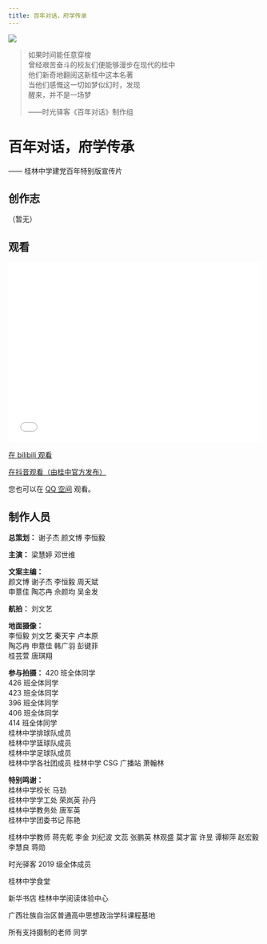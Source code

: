 ```yaml
---
title: 百年对话，府学传承
---
```


![](/detail/bainianduihua.png)

> 如果时间能任意穿梭  
> 曾经艰苦奋斗的校友们便能够漫步在现代的桂中  
> 他们新奇地翻阅这新桂中这本名著  
> 当他们感慨这一切如梦似幻时，发现  
> 醒来，并不是一场梦  
>   
> ——时光驿客《百年对话》制作组

# 百年对话，府学传承
—— 桂林中学建党百年特别版宣传片

## 创作志

（暂无）

## 观看

<iframe src="//player.bilibili.com/player.html?aid=503975275&bvid=BV1ag411u75Y&cid=363915784&page=1" scrolling="no" border="0" frameborder="no" framespacing="0" allowfullscreen="true" width="100%" height="360"> </iframe>

[在 bilibili 观看](https://www.bilibili.com/video/BV1ag411u75Y)

[在抖音观看（由桂中官方发布）](https://www.douyin.com/video/6980872786025696542)

您也可以在 [QQ 空间](https://3020148211.qzone.qq.com) 观看。

## 制作人员

**总策划：** 谢子杰 颜文博 李恒毅

**主演：** 梁慧婷 邓世维

**文案主编：**  
颜文博 谢子杰 李恒毅 周天斌  
申薏佳 陶芯冉 佘颜均 吴金发

**航拍：** 刘文艺

**地面摄像：**  
李恒毅 刘文艺 秦天宇 卢本原  
陶芯冉 申薏佳 韩广羽 彭键菲  
桂芸萱 唐琪翔

**参与拍摄：**
420 班全体同学  
426 班全体同学  
423 班全体同学  
396 班全体同学  
406 班全体同学  
414 班全体同学  
桂林中学排球队成员  
桂林中学篮球队成员  
桂林中学足球队成员  
桂林中学各社团成员
桂林中学 CSG 广播站 萧翰林

**特别鸣谢：**  
桂林中学校长 马劲  
桂林中学学工处 荣岚英 孙丹  
桂林中学教务处 唐军英  
桂林中学团委书记 陈艳  

桂林中学教师
蒋先乾 李金 刘纪波
文蕊 张鹏英 林观盛
莫才富 许昱 谭柳萍
赵宏毅 李慧良 蒋勋

时光驿客 2019 级全体成员

桂林中学食堂

新华书店 桂林中学阅读体验中心

广西壮族自治区普通高中思想政治学科课程基地

所有支持摄制的老师 同学